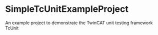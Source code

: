 # SimpleTcUnitExampleProject
An example project to demonstrate the TwinCAT unit testing framework TcUnit
